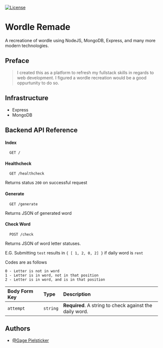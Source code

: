  [![License](https://img.shields.io/badge/license-MIT-green)](https://github.com/JamesPielstickerPortfolio/Wordle-Remade/blob/master/LICENSE.md)
# Wordle Remade

A recreatione of wordle using NodeJS, MongoDB, Express, and many more modern technologies.

## Preface
> I created this as a platform to refresh my fullstack skills in regards to web development. I figured a wordle recreation would be a good oppurtunity to do so.



## Infrastructure
- Express
- MongoDB
## Backend API Reference

#### Index

```http
  GET /
```

#### Healthcheck

```http
  GET /healthcheck
```
Returns status `200` on successful request

#### Generate

```http
  GET /generate
```
Returns JSON of generated word

#### Check Word

```http
  POST /check
```
Returns JSON of word letter statuses.

E.G. Submitting `test` results in `{ [ 1, 2, 0, 2] }` if daily word is `rent`

Codes are as follows
```
0 - Letter is not in word
1 - Letter is in word, not in that position
2 - Letter is in word, and is in that position
```

| Body Form Key | Type     | Description                |
| :-------- | :------- | :------------------------- |
| `attempt` | `string` | **Required**. A string to check against the daily word. |

## Authors

- [@Gage Pielsticker](https://github.com/GagePielsticker)

